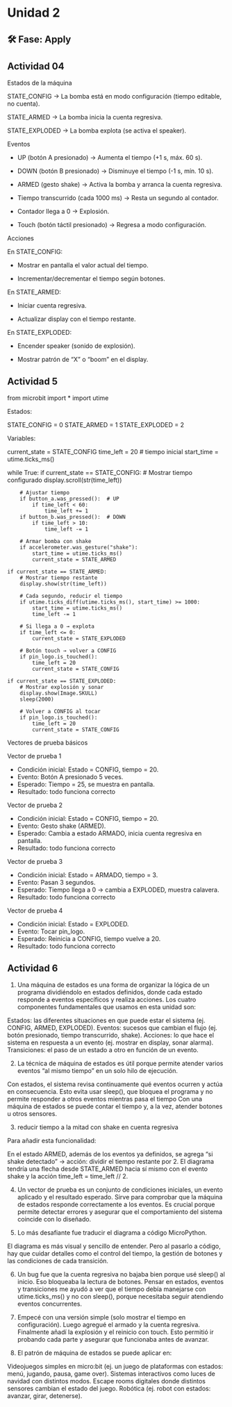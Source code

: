 # Unidad 2


## 🛠 Fase: Apply

## Actividad 04

Estados de la máquina

STATE_CONFIG → La bomba está en modo configuración (tiempo editable, no cuenta).

STATE_ARMED → La bomba inicia la cuenta regresiva.

STATE_EXPLODED → La bomba explota (se activa el speaker).

Eventos

- UP (botón A presionado) → Aumenta el tiempo (+1 s, máx. 60 s).

- DOWN (botón B presionado) → Disminuye el tiempo (-1 s, mín. 10 s).

- ARMED (gesto shake) → Activa la bomba y arranca la cuenta regresiva.

- Tiempo transcurrido (cada 1000 ms) → Resta un segundo al contador.

- Contador llega a 0 → Explosión.

- Touch (botón táctil presionado) → Regresa a modo configuración.

Acciones

En STATE_CONFIG:

- Mostrar en pantalla el valor actual del tiempo.

- Incrementar/decrementar el tiempo según botones.

En STATE_ARMED:

- Iniciar cuenta regresiva.

- Actualizar display con el tiempo restante.

En STATE_EXPLODED:

- Encender speaker (sonido de explosión).

- Mostrar patrón de “X” o “boom” en el display.

## Actividad 5

from microbit import *
import utime

Estados:

STATE_CONFIG = 0
STATE_ARMED = 1
STATE_EXPLODED = 2

Variables:

current_state = STATE_CONFIG
time_left = 20   # tiempo inicial
start_time = utime.ticks_ms()

while True:
    if current_state == STATE_CONFIG:
        # Mostrar tiempo configurado
        display.scroll(str(time_left))

        # Ajustar tiempo
        if button_a.was_pressed():  # UP
            if time_left < 60:
                time_left += 1
        if button_b.was_pressed():  # DOWN
            if time_left > 10:
                time_left -= 1

        # Armar bomba con shake
        if accelerometer.was_gesture("shake"):
            start_time = utime.ticks_ms()
            current_state = STATE_ARMED

    if current_state == STATE_ARMED:
        # Mostrar tiempo restante
        display.show(str(time_left))

        # Cada segundo, reducir el tiempo
        if utime.ticks_diff(utime.ticks_ms(), start_time) >= 1000:
            start_time = utime.ticks_ms()
            time_left -= 1

        # Si llega a 0 → explota
        if time_left <= 0:
            current_state = STATE_EXPLODED

        # Botón touch → volver a CONFIG
        if pin_logo.is_touched():
            time_left = 20
            current_state = STATE_CONFIG

    if current_state == STATE_EXPLODED:
        # Mostrar explosión y sonar
        display.show(Image.SKULL)
        sleep(2000)

        # Volver a CONFIG al tocar
        if pin_logo.is_touched():
            time_left = 20
            current_state = STATE_CONFIG

Vectores de prueba básicos

Vector de prueba 1
- Condición inicial: Estado = CONFIG, tiempo = 20.
- Evento: Botón A presionado 5 veces.
- Esperado: Tiempo = 25, se muestra en pantalla.
- Resultado: todo funciona correcto

Vector de prueba 2
- Condición inicial: Estado = CONFIG, tiempo = 20.
- Evento: Gesto shake (ARMED).
- Esperado: Cambia a estado ARMADO, inicia cuenta regresiva en pantalla.
- Resultado: todo funciona correcto

Vector de prueba 3
- Condición inicial: Estado = ARMADO, tiempo = 3.
- Evento: Pasan 3 segundos.
- Esperado: Tiempo llega a 0 → cambia a EXPLODED, muestra calavera.
- Resultado: todo funciona correcto

Vector de prueba 4
- Condición inicial: Estado = EXPLODED.
- Evento: Tocar pin_logo.
- Esperado: Reinicia a CONFIG, tiempo vuelve a 20.
- Resultado: todo funciona correcto

## Actividad 6

1. Una máquina de estados es una forma de organizar la lógica de un programa dividiéndolo en estados definidos, donde cada estado responde a eventos específicos y realiza acciones.
Los cuatro componentes fundamentales que usamos en esta unidad son:

Estados: las diferentes situaciones en que puede estar el sistema (ej. CONFIG, ARMED, EXPLODED).
Eventos: sucesos que cambian el flujo (ej. botón presionado, tiempo transcurrido, shake).
Acciones: lo que hace el sistema en respuesta a un evento (ej. mostrar en display, sonar alarma).
Transiciones: el paso de un estado a otro en función de un evento.


2. La técnica de máquina de estados es útil porque permite atender varios eventos “al mismo tiempo” en un solo hilo de ejecución.

Con estados, el sistema revisa continuamente qué eventos ocurren y actúa en consecuencia.
Esto evita usar sleep(), que bloquea el programa y no permite responder a otros eventos mientras pasa el tiempo
Con una máquina de estados se puede contar el tiempo y, a la vez, atender botones u otros sensores.


3. reducir tiempo a la mitad con shake en cuenta regresiva

Para añadir esta funcionalidad:

En el estado ARMED, además de los eventos ya definidos, se agrega “si shake detectado” → acción: dividir el tiempo restante por 2.
El diagrama tendría una flecha desde STATE_ARMED hacia sí mismo con el evento shake y la acción time_left = time_left // 2.


4. Un vector de prueba es un conjunto de condiciones iniciales, un evento aplicado y el resultado esperado.
Sirve para comprobar que la máquina de estados responde correctamente a los eventos.
Es crucial porque permite detectar errores y asegurar que el comportamiento del sistema coincide con lo diseñado.


5. Lo más desafiante fue traducir el diagrama a código MicroPython.

El diagrama es más visual y sencillo de entender.
Pero al pasarlo a código, hay que cuidar detalles como el control del tiempo, la gestión de botones y las condiciones de cada transición.


6. Un bug fue que la cuenta regresiva no bajaba bien porque usé sleep() al inicio. Eso bloqueaba la lectura de botones.
Pensar en estados, eventos y transiciones me ayudó a ver que el tiempo debía manejarse con utime.ticks_ms() y no con sleep(), porque necesitaba seguir atendiendo eventos concurrentes.


7. Empecé con una versión simple (solo mostrar el tiempo en configuración).
Luego agregué el armado y la cuenta regresiva.
Finalmente añadí la explosión y el reinicio con touch.
Esto permitió ir probando cada parte y asegurar que funcionaba antes de avanzar.


8. El patrón de máquina de estados se puede aplicar en:

Videojuegos simples en micro:bit (ej. un juego de plataformas con estados: menú, jugando, pausa, game over).
Sistemas interactivos como luces de navidad con distintos modos.
Escape rooms digitales donde distintos sensores cambian el estado del juego.
Robótica (ej. robot con estados: avanzar, girar, detenerse).


